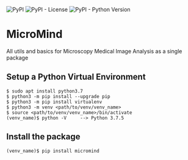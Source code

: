 ![PyPI](https://img.shields.io/pypi/v/micromind)
![PyPI - License](https://img.shields.io/pypi/l/micromind)
![PyPI - Python Version](https://img.shields.io/pypi/pyversions/micromind)

# MicroMind
All utils and basics for Microscopy Medical Image Analysis as a single package

## Setup a Python Virtual Environment
    $ sudo apt install python3.7
    $ python3 -m pip install --upgrade pip
    $ python3 -m pip install virtualenv
    $ python3 -m venv <path/to/venv/venv_name>
    $ source <path/to/venv/venv_name>/bin/activate
    (venv_name)$ python -V     --> Python 3.7.5

## Install the package
    (venv_name)$ pip install micromind
